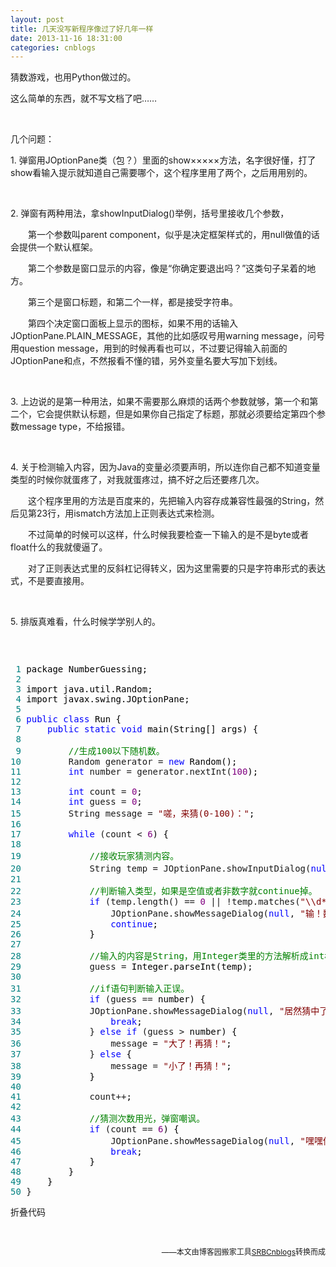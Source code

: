 ```yaml
---
layout: post
title: 几天没写新程序像过了好几年一样
date: 2013-11-16 18:31:00
categories: cnblogs
---
```


<p>猜数游戏，也用Python做过的。</p>
<p>这么简单的东西，就不写文档了吧&hellip;&hellip;</p>
<p>&nbsp;</p>
<p>几个问题：</p>
<p>1. 弹窗用JOptionPane类（包？）里面的show&times;&times;&times;&times;&times;方法，名字很好懂，打了show看输入提示就知道自己需要哪个，这个程序里用了两个，之后用用别的。</p>
<p>&nbsp;</p>
<p>2. 弹窗有两种用法，拿showInputDialog()举例，括号里接收几个参数，</p>
<p>　　第一个参数叫parent component，似乎是决定框架样式的，用null做值的话会提供一个默认框架。</p>
<p>　　第二个参数是窗口显示的内容，像是&ldquo;你确定要退出吗？&rdquo;这类句子呆着的地方。</p>
<p>　　第三个是窗口标题，和第二个一样，都是接受字符串。</p>
<p>　　第四个决定窗口面板上显示的图标，如果不用的话输入JOptionPane.PLAIN_MESSAGE，其他的比如感叹号用warning message，问号用question message，用到的时候再看也可以，不过要记得输入前面的JOptionPane和点，不然报看不懂的错，另外变量名要大写加下划线。</p>
<p>&nbsp;</p>
<p>3. 上边说的是第一种用法，如果不需要那么麻烦的话两个参数就够，第一个和第二个，它会提供默认标题，但是如果你自己指定了标题，那就必须要给定第四个参数message type，不给报错。</p>
<p>&nbsp;</p>
<p>4. 关于检测输入内容，因为Java的变量必须要声明，所以连你自己都不知道变量类型的时候你就蛋疼了，对我就蛋疼过，搞不好之后还要疼几次。</p>
<p>　　这个程序里用的方法是百度来的，先把输入内容存成兼容性最强的String，然后见第23行，用ismatch方法加上正则表达式来检测。</p>
<p>　　不过简单的时候可以这样，什么时候我要检查一下输入的是不是byte或者float什么的我就傻逼了。</p>
<p>　　对了正则表达式里的反斜杠记得转义，因为这里需要的只是字符串形式的表达式，不是要直接用。</p>
<p>&nbsp;</p>
<p>5. 排版真难看，什么时候学学别人的。</p>
<p>&nbsp;</p>
<div class="cnblogs_code" onclick="cnblogs_code_show('c73257b5-b368-4859-9485-b4d2790c0dbb')"><img id="code_img_closed_c73257b5-b368-4859-9485-b4d2790c0dbb" class="code_img_closed" src="http://images.cnblogs.com/OutliningIndicators/ContractedBlock.gif" alt="" /><img id="code_img_opened_c73257b5-b368-4859-9485-b4d2790c0dbb" class="code_img_opened" style="display: none;" onclick="cnblogs_code_hide('c73257b5-b368-4859-9485-b4d2790c0dbb',event)" src="http://images.cnblogs.com/OutliningIndicators/ExpandedBlockStart.gif" alt="" />
<div id="cnblogs_code_open_c73257b5-b368-4859-9485-b4d2790c0dbb" class="cnblogs_code_hide">
<pre><span style="color: #008080;"> 1</span> <span style="color: #000000;">package NumberGuessing;
</span><span style="color: #008080;"> 2</span> 
<span style="color: #008080;"> 3</span> <span style="color: #000000;">import java.util.Random;
</span><span style="color: #008080;"> 4</span> <span style="color: #000000;">import javax.swing.JOptionPane;
</span><span style="color: #008080;"> 5</span> 
<span style="color: #008080;"> 6</span> <span style="color: #0000ff;">public</span> <span style="color: #0000ff;">class</span><span style="color: #000000;"> Run {
</span><span style="color: #008080;"> 7</span>     <span style="color: #0000ff;">public</span> <span style="color: #0000ff;">static</span> <span style="color: #0000ff;">void</span><span style="color: #000000;"> main(String[] args) {
</span><span style="color: #008080;"> 8</span>         
<span style="color: #008080;"> 9</span>         <span style="color: #008000;">//</span><span style="color: #008000;">生成100以下随机数。</span>
<span style="color: #008080;">10</span>         Random generator = <span style="color: #0000ff;">new</span><span style="color: #000000;"> Random();
</span><span style="color: #008080;">11</span>         <span style="color: #0000ff;">int</span> number = generator.nextInt(<span style="color: #800080;">100</span><span style="color: #000000;">);
</span><span style="color: #008080;">12</span>         
<span style="color: #008080;">13</span>         <span style="color: #0000ff;">int</span> count = <span style="color: #800080;">0</span><span style="color: #000000;">;
</span><span style="color: #008080;">14</span>         <span style="color: #0000ff;">int</span> guess = <span style="color: #800080;">0</span><span style="color: #000000;">;
</span><span style="color: #008080;">15</span>         String message = <span style="color: #800000;">"</span><span style="color: #800000;">嗟，来猜(0-100)：</span><span style="color: #800000;">"</span><span style="color: #000000;">;
</span><span style="color: #008080;">16</span>         
<span style="color: #008080;">17</span>         <span style="color: #0000ff;">while</span> (count &lt; <span style="color: #800080;">6</span><span style="color: #000000;">) {
</span><span style="color: #008080;">18</span>             
<span style="color: #008080;">19</span>             <span style="color: #008000;">//</span><span style="color: #008000;">接收玩家猜测内容。</span>
<span style="color: #008080;">20</span>             String temp = JOptionPane.showInputDialog(<span style="color: #0000ff;">null</span>, message ,<span style="color: #800000;">"</span><span style="color: #800000;">猜！第</span><span style="color: #800000;">"</span> + (count+<span style="color: #800080;">1</span>) + <span style="color: #800000;">"</span><span style="color: #800000;">次！</span><span style="color: #800000;">"</span><span style="color: #000000;">, JOptionPane.WARNING_MESSAGE);
</span><span style="color: #008080;">21</span>             
<span style="color: #008080;">22</span>             <span style="color: #008000;">//</span><span style="color: #008000;">判断输入类型，如果是空值或者非数字就continue掉。</span>
<span style="color: #008080;">23</span>             <span style="color: #0000ff;">if</span> (temp.length() == <span style="color: #800080;">0</span> || !temp.matches(<span style="color: #800000;">"</span><span style="color: #800000;">\\d*</span><span style="color: #800000;">"</span><span style="color: #000000;">)) {
</span><span style="color: #008080;">24</span>                 JOptionPane.showMessageDialog(<span style="color: #0000ff;">null</span>, <span style="color: #800000;">"</span><span style="color: #800000;">输！数！字！</span><span style="color: #800000;">"</span><span style="color: #000000;">);
</span><span style="color: #008080;">25</span>                 <span style="color: #0000ff;">continue</span><span style="color: #000000;">;
</span><span style="color: #008080;">26</span> <span style="color: #000000;">            }
</span><span style="color: #008080;">27</span>             
<span style="color: #008080;">28</span>             <span style="color: #008000;">//</span><span style="color: #008000;">输入的内容是String，用Integer类里的方法解析成int格式。</span>
<span style="color: #008080;">29</span>             guess =<span style="color: #000000;"> Integer.parseInt(temp);
</span><span style="color: #008080;">30</span>             
<span style="color: #008080;">31</span>             <span style="color: #008000;">//</span><span style="color: #008000;">if语句判断输入正误。</span>
<span style="color: #008080;">32</span>             <span style="color: #0000ff;">if</span> (guess ==<span style="color: #000000;"> number) {
</span><span style="color: #008080;">33</span>             JOptionPane.showMessageDialog(<span style="color: #0000ff;">null</span>, <span style="color: #800000;">"</span><span style="color: #800000;">居然猜中了，怎么可能，啊啊啊啊啊卡卡罗特你算计我！！！</span><span style="color: #800000;">"</span>, <span style="color: #800000;">"</span><span style="color: #800000;">hehe</span><span style="color: #800000;">"</span><span style="color: #000000;">,JOptionPane.WARNING_MESSAGE);
</span><span style="color: #008080;">34</span>                 <span style="color: #0000ff;">break</span><span style="color: #000000;">;
</span><span style="color: #008080;">35</span>             } <span style="color: #0000ff;">else</span> <span style="color: #0000ff;">if</span> (guess &gt;<span style="color: #000000;"> number) {
</span><span style="color: #008080;">36</span>                 message = <span style="color: #800000;">"</span><span style="color: #800000;">大了！再猜！</span><span style="color: #800000;">"</span><span style="color: #000000;">;
</span><span style="color: #008080;">37</span>             } <span style="color: #0000ff;">else</span><span style="color: #000000;"> {
</span><span style="color: #008080;">38</span>                 message = <span style="color: #800000;">"</span><span style="color: #800000;">小了！再猜！</span><span style="color: #800000;">"</span><span style="color: #000000;">;
</span><span style="color: #008080;">39</span> <span style="color: #000000;">            }
</span><span style="color: #008080;">40</span>             
<span style="color: #008080;">41</span>             count++<span style="color: #000000;">;
</span><span style="color: #008080;">42</span>             
<span style="color: #008080;">43</span>             <span style="color: #008000;">//</span><span style="color: #008000;">猜测次数用光，弹窗嘲讽。</span>
<span style="color: #008080;">44</span>             <span style="color: #0000ff;">if</span> (count == <span style="color: #800080;">6</span><span style="color: #000000;">) {
</span><span style="color: #008080;">45</span>                 JOptionPane.showMessageDialog(<span style="color: #0000ff;">null</span>, <span style="color: #800000;">"</span><span style="color: #800000;">嘿嘿你猜不着</span><span style="color: #800000;">"</span>, <span style="color: #800000;">"</span><span style="color: #800000;">有没有觉得智商受到了挑战</span><span style="color: #800000;">"</span><span style="color: #000000;">, JOptionPane.PLAIN_MESSAGE);
</span><span style="color: #008080;">46</span>                 <span style="color: #0000ff;">break</span><span style="color: #000000;">;
</span><span style="color: #008080;">47</span> <span style="color: #000000;">            }
</span><span style="color: #008080;">48</span> <span style="color: #000000;">        }
</span><span style="color: #008080;">49</span> <span style="color: #000000;">    }
</span><span style="color: #008080;">50</span> }</pre>
</div>
<span class="cnblogs_code_collapse">折叠代码</span></div>
<p>&nbsp;</p>

<p align=right><span style="font-size: 12px">——本文由博客园搬家工具<a href="https://github.com/mlxy/SRBCnblogs">SRBCnblogs</a>转换而成</span></p>